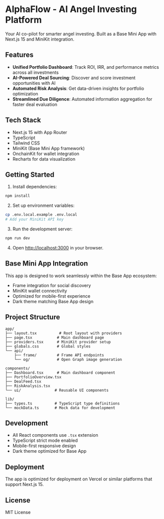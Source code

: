 # AlphaFlow - AI Angel Investing Platform

Your AI co-pilot for smarter angel investing. Built as a Base Mini App with Next.js 15 and MiniKit integration.

## Features

- **Unified Portfolio Dashboard**: Track ROI, IRR, and performance metrics across all investments
- **AI-Powered Deal Sourcing**: Discover and score investment opportunities with AI
- **Automated Risk Analysis**: Get data-driven insights for portfolio optimization
- **Streamlined Due Diligence**: Automated information aggregation for faster deal evaluation

## Tech Stack

- Next.js 15 with App Router
- TypeScript
- Tailwind CSS
- MiniKit (Base Mini App framework)
- OnchainKit for wallet integration
- Recharts for data visualization

## Getting Started

1. Install dependencies:
```bash
npm install
```

2. Set up environment variables:
```bash
cp .env.local.example .env.local
# Add your MiniKit API key
```

3. Run the development server:
```bash
npm run dev
```

4. Open [http://localhost:3000](http://localhost:3000) in your browser.

## Base Mini App Integration

This app is designed to work seamlessly within the Base App ecosystem:

- Frame integration for social discovery
- MiniKit wallet connectivity
- Optimized for mobile-first experience
- Dark theme matching Base App design

## Project Structure

```
app/
├── layout.tsx          # Root layout with providers
├── page.tsx           # Main dashboard page
├── providers.tsx      # MiniKit provider setup
├── globals.css        # Global styles
└── api/
    ├── frame/         # Frame API endpoints
    └── og/            # Open Graph image generation

components/
├── Dashboard.tsx      # Main dashboard component
├── PortfolioOverview.tsx
├── DealFeed.tsx
├── RiskAnalysis.tsx
└── ui/               # Reusable UI components

lib/
├── types.ts          # TypeScript type definitions
└── mockData.ts       # Mock data for development
```

## Development

- All React components use `.tsx` extension
- TypeScript strict mode enabled
- Mobile-first responsive design
- Dark theme optimized for Base App

## Deployment

The app is optimized for deployment on Vercel or similar platforms that support Next.js 15.

## License

MIT License

